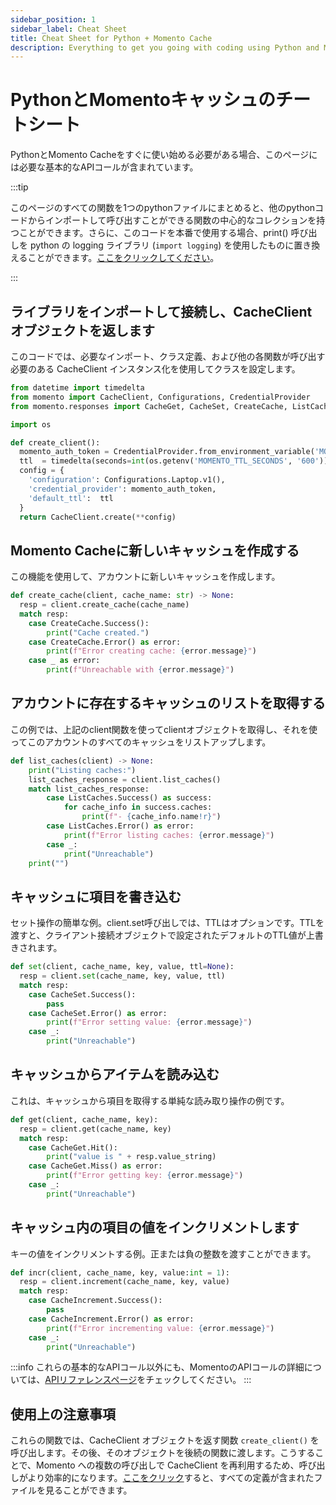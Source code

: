 ```yaml
---
sidebar_position: 1
sidebar_label: Cheat Sheet
title: Cheat Sheet for Python + Momento Cache
description: Everything to get you going with coding using Python and Momento Cache
---
```


# PythonとMomentoキャッシュのチートシート

PythonとMomento Cacheをすぐに使い始める必要がある場合、このページには必要な基本的なAPIコールが含まれています。

:::tip

このページのすべての関数を1つのpythonファイルにまとめると、他のpythonコードからインポートして呼び出すことができる関数の中心的なコレクションを持つことができます。さらに、このコードを本番で使用する場合、print() 呼び出しを python の logging ライブラリ (`import logging`) を使用したものに置き換えることができます。[ここをクリックしてください](@site/static/code/cheat-sheets/MomentoBasics.py)。

:::

## ライブラリをインポートして接続し、CacheClient オブジェクトを返します

このコードでは、必要なインポート、クラス定義、および他の各関数が呼び出す必要のある CacheClient インスタンス化を使用してクラスを設定します。

```python
from datetime import timedelta
from momento import CacheClient, Configurations, CredentialProvider
from momento.responses import CacheGet, CacheSet, CreateCache, ListCaches, CacheIncrement

import os

def create_client():
  momento_auth_token = CredentialProvider.from_environment_variable('MOMENTO_API_KEY')
  ttl  = timedelta(seconds=int(os.getenv('MOMENTO_TTL_SECONDS', '600')))
  config = {
    'configuration': Configurations.Laptop.v1(),
    'credential_provider': momento_auth_token,
    'default_ttl':  ttl
  }
  return CacheClient.create(**config)
```

## Momento Cacheに新しいキャッシュを作成する
この機能を使用して、アカウントに新しいキャッシュを作成します。
```python
def create_cache(client, cache_name: str) -> None:
  resp = client.create_cache(cache_name)
  match resp:
    case CreateCache.Success():
        print("Cache created.")
    case CreateCache.Error() as error:
        print(f"Error creating cache: {error.message}")
    case _ as error:
        print(f"Unreachable with {error.message}")
```

## アカウントに存在するキャッシュのリストを取得する
この例では、上記のclient関数を使ってclientオブジェクトを取得し、それを使ってこのアカウントのすべてのキャッシュをリストアップします。
```python
def list_caches(client) -> None:
    print("Listing caches:")
    list_caches_response = client.list_caches()
    match list_caches_response:
        case ListCaches.Success() as success:
            for cache_info in success.caches:
                print(f"- {cache_info.name!r}")
        case ListCaches.Error() as error:
            print(f"Error listing caches: {error.message}")
        case _:
            print("Unreachable")
    print("")
```
## キャッシュに項目を書き込む
セット操作の簡単な例。client.set呼び出しでは、TTLはオプションです。TTLを渡すと、クライアント接続オブジェクトで設定されたデフォルトのTTL値が上書きされます。
```python
def set(client, cache_name, key, value, ttl=None):
  resp = client.set(cache_name, key, value, ttl)
  match resp:
    case CacheSet.Success():
        pass
    case CacheSet.Error() as error:
        print(f"Error setting value: {error.message}")
    case _:
        print("Unreachable")
```

## キャッシュからアイテムを読み込む
これは、キャッシュから項目を取得する単純な読み取り操作の例です。
```python
def get(client, cache_name, key):
  resp = client.get(cache_name, key)
  match resp:
    case CacheGet.Hit():
        print("value is " + resp.value_string)
    case CacheGet.Miss() as error:
        print(f"Error getting key: {error.message}")
    case _:
        print("Unreachable")
```

## キャッシュ内の項目の値をインクリメントします
キーの値をインクリメントする例。正または負の整数を渡すことができます。
```python
def incr(client, cache_name, key, value:int = 1):
  resp = client.increment(cache_name, key, value)
  match resp:
    case CacheIncrement.Success():
        pass
    case CacheIncrement.Error() as error:
        print(f"Error incrementing value: {error.message}")
    case _:
        print("Unreachable")
```

:::info
これらの基本的なAPIコール以外にも、MomentoのAPIコールの詳細については、[APIリファレンスページ](../../api-reference/index.mdx)をチェックしてください。
:::

## 使用上の注意事項
これらの関数では、CacheClient オブジェクトを返す関数 `create_client()` を呼び出します。その後、そのオブジェクトを後続の関数に渡します。こうすることで、Momento への複数の呼び出しで CacheClient を再利用するため、呼び出しがより効率的になります。[ここをクリック](@site/static/code/cheat-sheets/MomentoBasics.py)すると、すべての定義が含まれたファイルを見ることができます。

